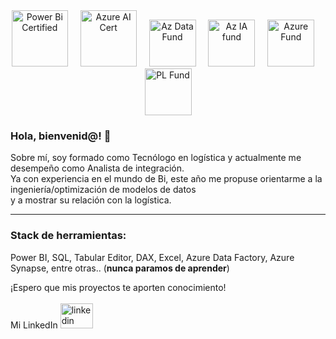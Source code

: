 <div align="center">
  <img src="https://github.com/user-attachments/assets/e3d65a87-3c58-482c-8899-54cf40460cac" height="90" alt="Power Bi Certified"  />
  <img width="12" />
  <img src="https://github.com/user-attachments/assets/58d19e39-7944-4030-a8e0-c7903a8b4814" height="90" alt="Azure AI Cert"  />
  <img width="12" />
  <img src="https://github.com/user-attachments/assets/9042ba28-4c41-49c1-8b60-b6e1252c1420" height="75" alt="Az Data Fund"  />
  <img width="12" />
  <img src="https://github.com/user-attachments/assets/4c1f8347-7b10-41ba-a959-c6e9a993aed6" height="75" alt="Az IA fund"  />
  <img width="12" />
  <img src="https://github.com/user-attachments/assets/c07c4d93-6c6a-45d6-9c6b-ac9c6943f20c" height="75" alt="Azure Fund"  />
  <img width="12" />
  <img src="https://github.com/user-attachments/assets/c1f605bf-8993-496b-9161-b96ec69d3ba2" height="75" alt="PL Fund"  />
</div>
<h3 align='left'>Hola, bienvenid@! 👋</h3>
<p align='left'>
Sobre mí, soy formado como Tecnólogo en logística y actualmente me desempeño como Analista de integración. <br>
Ya con experiencia en el mundo de Bi, este año me propuse orientarme a la ingeniería/optimización de modelos de datos <br>
y a mostrar su relación con la logística.
</p>

---

<h3 align='left'>Stack de herramientas:</h3>
<p align='left'>
Power BI, SQL, Tabular Editor, DAX, Excel, Azure Data Factory, Azure Synapse, entre otras.. (<b>nunca paramos de aprender</b>)
</p>

<p align='left'>
¡Espero que mis proyectos te aporten conocimiento! <br><br>
Mi LinkedIn <a href="https://www.linkedin.com/in/e-islasrivero/" target="_blank">
    <img src="https://raw.githubusercontent.com/maurodesouza/profile-readme-generator/master/src/assets/icons/social/linkedin/default.svg" width="52" height="40" alt="linkedin logo" /></a>
</p>
